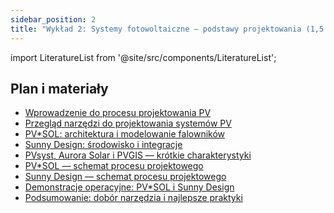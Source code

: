 ```yaml
---
sidebar_position: 2
title: "Wykład 2: Systemy fotowoltaiczne — podstawy projektowania (1,5 h)"
---
```

import LiteratureList from '@site/src/components/LiteratureList';

## Plan i materiały

- [Wprowadzenie do procesu projektowania PV](./01-wprowadzenie-do-projektowania-pv)
- [Przegląd narzędzi do projektowania systemów PV](./02-przeglad-narzedzi-pv)
- [PV*SOL: architektura i modelowanie falowników](./03-pvsol-architektura-i-modele)
- [Sunny Design: środowisko i integracje](./04-sunny-design-srodowisko-i-integracje)
- [PVsyst, Aurora Solar i PVGIS — krótkie charakterystyki](./05-inne-narzedzia-pvsyst-aurora-pvgis)
- [PV*SOL — schemat procesu projektowego](./06-proces-pvsol-kroki)
- [Sunny Design — schemat procesu projektowego](./07-proces-sunny-design-kroki)
- [Demonstracje operacyjne: PV*SOL i Sunny Design](./08-demonstracje-operacyjne)
- [Podsumowanie: dobór narzędzia i najlepsze praktyki](./09-podsumowanie)

<LiteratureList section="wyklad-02" />